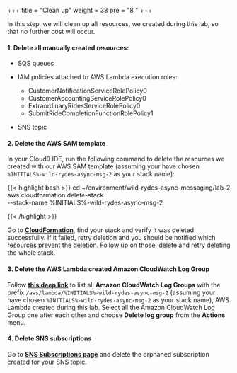 +++
title = "Clean up"
weight = 38
pre = "8 "
+++

In this step, we will clean up all resources, we created during this lab, so that no further cost will occur.

#### 1. Delete all manually created resources:

- SQS queues
- IAM policies attached to AWS Lambda execution roles:
  - CustomerNotificationServiceRolePolicy0
  - CustomerAccountingServiceRolePolicy0
  - ExtraordinaryRidesServiceRolePolicy0
  - SubmitRideCompletionFunctionRolePolicy1

- SNS topic

#### 2. Delete the AWS SAM template

In your Cloud9 IDE, run the following command to delete the resources we created with our AWS SAM template (assuming your have chosen `%INITIALS%-wild-rydes-async-msg-2` as your stack name):

{{< highlight bash >}}
cd ~/environment/wild-rydes-async-messaging/lab-2
aws cloudformation delete-stack \
    --stack-name %INITIALS%-wild-rydes-async-msg-2

{{< /highlight >}}

Go to **[CloudFormation](https://console.aws.amazon.com/cloudformation/home?region=us-east-1#/stacks)**, find your stack and verify it was deleted successfully. If it failed, retry deletion and you should be notified which resources prevent the deletion. Follow up on those, delete and retry deleting the whole stack.

#### 3. Delete the AWS Lambda created Amazon CloudWatch Log Group

Follow **[this deep link](https://console.aws.amazon.com/cloudwatch/home?#logs:prefix=/aws/lambda/wild-rydes-async-msg-2)** to list all **Amazon CloudWatch Log Groups** with the prefix `/aws/lambda/%INITIALS%-wild-rydes-async-msg-2` (assuming your have chosen `%INITIALS%-wild-rydes-async-msg-2` as your stack name), AWS Lambda created during this lab. Select all the Amazon CloudWatch Log Group one after each other and choose **Delete log group** from the **Actions** menu.

#### 4. Delete SNS subscriptions

Go to **[SNS Subscriptions page](https://console.aws.amazon.com/sns/v3/home?region=us-east-1#/subscriptions)** and delete the orphaned subscription created for your SNS topic.